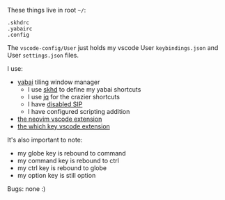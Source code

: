 These things live in root `~/`:
```
.skhdrc
.yabairc
.config
```

The `vscode-config/User` just holds my vscode User `keybindings.json` and User `settings.json` files.

I use:
- [yabai](https://github.com/koekeishiya/yabai/wiki) tiling window manager
  - I use [skhd](https://github.com/koekeishiya/skhd) to define my yabai shortcuts
  - I use [jq](https://formulae.brew.sh/formula/jq) for the crazier shortcuts
  - I have [disabled SIP](https://github.com/koekeishiya/yabai/wiki/Disabling-System-Integrity-Protection)
  - I have configured scripting addition
- [the neovim vscode extension](https://marketplace.visualstudio.com/items?itemName=asvetliakov.vscode-neovim)
- [the which key vscode extension](https://marketplace.visualstudio.com/items?itemName=VSpaceCode.whichkey)

It's also important to note:
- my globe key is rebound to command
- my command key is rebound to ctrl
- my ctrl key is rebound to globe
- my option key is still option

Bugs:
none :)

